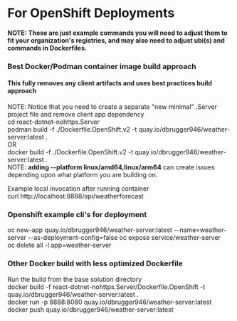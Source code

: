 # For OpenShift Deployments
**NOTE: These are just example commands you will need to adjust them to fit your organization's registries, and may also need to adjust ubi(s) and commands in Dockerfiles.**
### Best Docker/Podman container image build approach
#### This fully removes any client artifacts and uses best practices build approach
NOTE:  Notice that you need to create a separate "new minimal" .Server project file and remove client app dependency  
cd react-dotnet-nohttps.Server  
podman build  -f ./Dockerfile.OpenShift.v2 -t quay.io/dbrugger946/weather-server:latest  .  
OR  
docker build -f ./Dockerfile.OpenShift.v2 -t quay.io/dbrugger946/weather-server:latest .  
NOTE: **adding  --platform linux/amd64,linux/arm64** can create issues depending upon what platform you are building on.
  
Example local invocation after running container  
curl http://localhost:8888/api/weatherforecast

### Openshift example cli's for deployment
oc new-app quay.io/dbrugger946/weather-server:latest --name=weather-server   --as-deployment-config=false
oc expose service/weather-server  
oc delete all -l app=weather-server  

### Other Docker build with less optimized Dockerfile
Run the build from the base solution directory  
docker build  -f react-dotnet-nohttps.Server/Dockerfile.OpenShift -t quay.io/dbrugger946/weather-server:latest  .  
docker run -p 8888:8080 quay.io/dbrugger946/weather-server:latest  
docker push quay.io/dbrugger946/weather-server:latest
